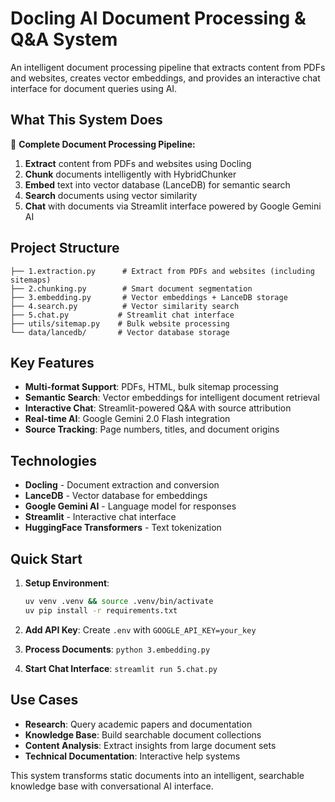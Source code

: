 # Docling AI Document Processing & Q&A System

An intelligent document processing pipeline that extracts content from PDFs and websites, creates vector embeddings, and provides an interactive chat interface for document queries using AI.

## What This System Does

🔄 **Complete Document Processing Pipeline:**
1. **Extract** content from PDFs and websites using Docling
2. **Chunk** documents intelligently with HybridChunker
3. **Embed** text into vector database (LanceDB) for semantic search
4. **Search** documents using vector similarity
5. **Chat** with documents via Streamlit interface powered by Google Gemini AI

## Project Structure

```
├── 1.extraction.py      # Extract from PDFs and websites (including sitemaps)
├── 2.chunking.py        # Smart document segmentation  
├── 3.embedding.py       # Vector embeddings + LanceDB storage
├── 4.search.py          # Vector similarity search
├── 5.chat.py           # Streamlit chat interface
├── utils/sitemap.py    # Bulk website processing
└── data/lancedb/       # Vector database storage
```

## Key Features

- **Multi-format Support**: PDFs, HTML, bulk sitemap processing
- **Semantic Search**: Vector embeddings for intelligent document retrieval
- **Interactive Chat**: Streamlit-powered Q&A with source attribution
- **Real-time AI**: Google Gemini 2.0 Flash integration
- **Source Tracking**: Page numbers, titles, and document origins

## Technologies

- **Docling** - Document extraction and conversion
- **LanceDB** - Vector database for embeddings
- **Google Gemini AI** - Language model for responses
- **Streamlit** - Interactive chat interface
- **HuggingFace Transformers** - Text tokenization

## Quick Start

1. **Setup Environment**:
   ```bash
   uv venv .venv && source .venv/bin/activate
   uv pip install -r requirements.txt
   ```

2. **Add API Key**: Create `.env` with `GOOGLE_API_KEY=your_key`

3. **Process Documents**: `python 3.embedding.py`

4. **Start Chat Interface**: `streamlit run 5.chat.py`

## Use Cases

- **Research**: Query academic papers and documentation
- **Knowledge Base**: Build searchable document collections  
- **Content Analysis**: Extract insights from large document sets
- **Technical Documentation**: Interactive help systems

This system transforms static documents into an intelligent, searchable knowledge base with conversational AI interface. 